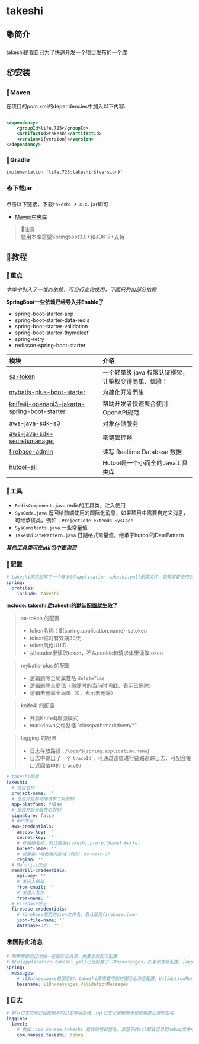# takeshi

## 📚简介

takeshi是我自己为了快速开发一个项目发布的一个库

## 📦安装

### 🍊Maven

在项目的pom.xml的dependencies中加入以下内容:

```xml

<dependency>
    <groupId>life.725</groupId>
    <artifactId>takeshi</artifactId>
    <version>${version}</version>
</dependency>
```

### 🍐Gradle

```
implementation 'life.725:takeshi:${version}'
```

### 📥下载jar

点击以下链接，下载`takeshi-X.X.X.jar`即可：

- [Maven中央库](https://central.sonatype.com/artifact/life.725/takeshi/)

> 🔔️注意  
> 使用本库需要Springboot3.0+和JDK17+支持

## 📝教程

### 📌重点

_本库中引入了一堆的依赖，可自行查询使用，下面只列出部分依赖_

**SpringBoot一些依赖已经导入并Enable了**

* spring-boot-starter-aop
* spring-boot-starter-data-redis
* spring-boot-starter-validation
* spring-boot-starter-thymeleaf
* spring-retry
* redisson-spring-boot-starter

| 模块                                                                                                                                     | 介绍                            |
|:---------------------------------------------------------------------------------------------------------------------------------------|:------------------------------|
| [sa-token](https://sa-token.cc/)                                                                                                       | 一个轻量级 java 权限认证框架，让鉴权变得简单、优雅！ |
| [mybatis-plus-boot-starter](https://baomidou.com/)                                                                                     | 为简化开发而生                       |
| [knife4j-openapi3-jakarta-spring-boot-starter](https://doc.xiaominfo.com/)                                                             | 帮助开发者快速聚合使用OpenAPI规范.         |
| [aws-java-sdk-s3](https://docs.aws.amazon.com/AmazonS3/latest/userguide/Welcome.html)                                                  | 对象存储服务                        |
| [aws-java-sdk-secretsmanager](https://docs.aws.amazon.com/sdk-for-java/latest/developer-guide/java_secrets-manager_code_examples.html) | 密钥管理器                         |
| [firebase-admin](https://firebase.google.com/docs/admin/setup?hl=zh-cn)                                                                | 读写 Realtime Database 数据       |
| [hutool-all](https://www.hutool.cn/docs/#/)                                                                                            | Hutool是一个小而全的Java工具类库         |

### 🔧工具

* `RedisComponent.java` redis的工具类，注入使用
* `SysCode.java` 返回给前端使用的国际化消息，如果项目中需要自定义消息，可继承该类，例如：`ProjectCode extends SysCode`
* `SysConstants.java` 一些常量值
* `TakeshiDatePattern.java` 日期格式常量值，继承子hutool的DatePattern

**_其他工具类可在util包中查询到_**

### 📒配置

```yaml
# takeshi库已经写了一个基本的[application-takeshi.yml]配置文件，如果需要使用这些使这个配置生效需要添加include
spring:
  profiles:
    include: takeshi
```

**include: takeshi 后takeshi的默认配置就生效了**
> sa-token 的配置
> * token名称：${spring.application.name}-satoken
> * token临时有效期30天
> * token风格UUID
> * 从header里读取token，不从cookie和请求体里读取token

> mybatis-plus 的配置
> * 逻辑删除全局属性名 `deleteTime`
> * 逻辑删除全局值（删除时的当前时间戳，表示已删除）
> * 逻辑未删除全局值（0，表示未删除）

> knife4j 的配置
> * 开启Knife4j增强模式
> * markdown文件路径 `classpath:markdown/*``

> logging 的配置
> * 日志存放路径 `./logs/${spring.application.name}`
> * 日志中输出了一个 `traceId` ，可通过该值进行链路追踪日志，可配合接口返回值中的 `traceId`

```yaml
# takeshi配置
takeshi:
  # 项目名称
  project-name: ''
  # 是否开启移动端请求工具限制
  app-platform: false
  # 是否开启参数签名限制
  signature: false
  # AWS凭证
  aws-credentials:
    access-key: ''
    secret-key: ''
    # 存储桶名称，默认使用{takeshi.projectName}-bucket
    bucket-name: ''
    # 设置客户端使用的区域（例如：us-west-2）
    region: ''
  # Mandrill凭证
  mandrill-credentials:
    api-key: ''
    # 发送人邮箱
    from-email: ''
    # 发送人名称
    from-name: ''
  # Firebase凭证
  firebase-credentials:
    # firebase使用的json文件名，默认使用firebase.json
    json-file-name: ''
    database-url: ''
```

### 🌍国际化消息

```yaml
# 如果需要自己添加一些国际化消息，需要添加如下配置
# 默认[application-takeshi.yml]已经配置了i18n/messages，如果你重新配置，[application-takeshi.yml]中的i18n/messages就被覆盖了，所以需要讲i18n/messages加上
spring:
  messages:
    # i18n/messages是固定的，takeshi库需要用到的国际化消息配置，ValidationMessages是你自己项目的配置
    basename: i18n/messages,ValidationMessages
```

### 📃日志

```yaml
# 默认日志文件已经按照不同日志等级存储，sql日志记录需要添加你需要记录的包名
logging:
  level:
    # 例如：com.nanase.takeshi 是我的项目包名，该包下的sql都会记录到debug文件中
    com.nanase.takeshi: debug
```
